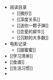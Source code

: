 - 阅读目录
	- [[摘抄]]
	- [[深度关系]]
	- [[送你一颗子弹]]
	- [[恋爱的犀牛]]
	- [[沉默的大多数]]
- 电影记录
	- [[甜蜜蜜]]
- [[学习清单]]
- [[食谱]]
- [[生活习惯]]
-